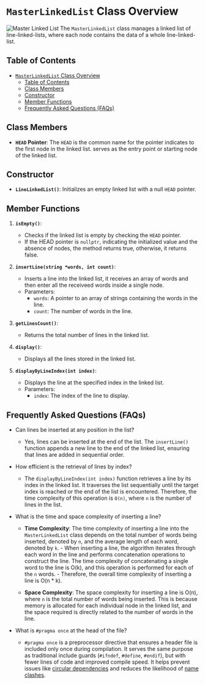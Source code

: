# `MasterLinkedList` Class Overview
![Master Linked List](https://iili.io/JMTgbjt.png)
The `MasterLinkedList` class manages a linked list of line-linked-lists, where each node contains the data of a whole line-linked-list.

## Table of Contents

- [`MasterLinkedList` Class Overview](#masterlinkedlist-class-overview)
  - [Table of Contents](#table-of-contents)
  - [Class Members](#class-members)
  - [Constructor](#constructor)
  - [Member Functions](#member-functions)
  - [Frequently Asked Questions (FAQs)](#frequently-asked-questions-faqs)

## Class Members

- **`HEAD` Pointer**: The `HEAD` is the common name for the pointer indicates to the first node in the linked list. serves as the entry point or starting node of the linked list.

## Constructor

- **`LineLinkedList()`**: Initializes an empty linked list with a null `HEAD` pointer.

## Member Functions

1. **`isEmpty()`**:
   - Checks if the linked list is empty by checking the `HEAD` pointer.
   - If the HEAD pointer is `nullptr`, indicating the initialized value and the absence of nodes, the method returns true, otherwise, it returns false.

2. **`insertLine(string *words, int count)`**:
   - Inserts a line into the linked list, it receives an array of words and then enter all the receiveed words inside a single node.
   - Parameters:
     - `words`: A pointer to an array of strings containing the words in the line.
     - `count`: The number of words in the line.

3. **`getLinesCount()`**:
   - Returns the total number of lines in the linked list.

4. **`display()`**:
   - Displays all the lines stored in the linked list.

5. **`displayByLineIndex(int index)`**:
   - Displays the line at the specified index in the linked list.
   - Parameters:
     - `index`: The index of the line to display.

## Frequently Asked Questions (FAQs)

- Can lines be inserted at any position in the list?
  - Yes, lines can be inserted at the end of the list. The `insertLine()` function appends a new line to the end of the linked list, ensuring that lines are added in sequential order.

- How efficient is the retrieval of lines by index?
  - The `displayByLineIndex(int index)` function retrieves a line by its index in the linked list. It traverses the list sequentially until the target index is reached or the end of the list is encountered. Therefore, the time complexity of this operation is `O(n)`, where `n` is the number of lines in the list.

- What is the time and space complexity of inserting a line?
  - **Time Complexity**: The time complexity of inserting a line into the `MasterLinkedList` class depends on the total number of words being inserted, denoted by `n`, and the average length of each word, denoted by `k`. 
        - When inserting a line, the algorithm iterates through each word in the line and performs concatenation operations to construct the line. The time complexity of concatenating a single word to the line is O(k), and this operation is performed for each of the `n` words.
        - Therefore, the overall time complexity of inserting a line is O(n * k).

  - **Space Complexity**: The space complexity for inserting a line is O(n), where `n` is the total number of words being inserted. This is because memory is allocated for each individual node in the linked list, and the space required is directly related to the number of words in the line.
  
- What is `#pragma once` at the head of the file?
  - `#pragma once` is a preprocessor directive that ensures a header file is included only once during compilation. It serves the same purpose as traditional include guards (`#ifndef`, `#define`, `#endif`), but with fewer lines of code and improved compile speed. It helps prevent issues like [circular dependencies](https://en.wikipedia.org/wiki/Circular_dependency#:~:text=In%20software%20engineering%2C%20a%20circular,also%20known%20as%20mutually%20recursive.) and reduces the likelihood of [name clashes](https://codepal.ai/error-message-explainer/query/atlCEDvx/naming-conflict-in-cpp-code#:~:text=When%20the%20same%20name%20is,number%3B%20in%20the%20code%20snippet.).